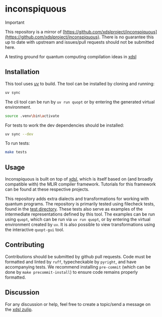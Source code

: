 # inconspiquous

> [!IMPORTANT]
>
> This repository is a mirror of [https://github.com/xdslproject/inconspiquous](https://github.com/xdslproject/inconspiquous).
> There is no guarantee this up to date with upstream and issues/pull requests should not be submitted here.

A testing ground for quantum computing compilation ideas in [xdsl](https://xdsl.dev)

## Installation
This tool uses [uv](https://docs.astral.sh/uv/) to build. The tool can be installed by cloning and running:
```bash
uv sync
```
The cli tool can be run by `uv run quopt` or by entering the generated virtual environment.

```bash
source .venv\bin\activate
```

For tests to work the dev dependencies should be installed:
```bash
uv sync --dev
```

To run tests:
```bash
make tests
```

## Usage
Inconspiquous is built on top of [xdsl](https://github.com/xdslproject/xdsl), which is itself based on (and broadly compatible with) the MLIR compiler framework. Tutorials for this framework can be found at these respective projects.

This repository adds extra dialects and transformations for working with quantum programs. The repository is primarily tested using filecheck tests, found in the [test directory](tests/filecheck). These tests also serve as examples of the intermediate representations defined by this tool. The examples can be run using `quopt`, which can be run via `uv run quopt`, or by entering the virtual environment created by `uv`. It is also possible to view transformations using the interactive `quopt-gui` tool.

## Contributing
Contributions should be submitted by github pull requests. Code must be formatted and linted by `ruff`, typecheckable by `pyright`, and have accompanying tests. We recommend installing `pre-commit` (which can be done by `make precommit-install`) to ensure code remains properly formatted.

## Discussion
For any discussion or help, feel free to create a topic/send a message on the [xdsl zulip](https://xdsl.zulipchat.com/).

